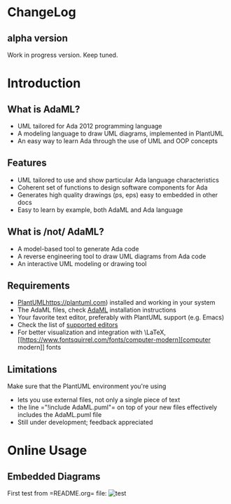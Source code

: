 # ChangeLog
## alpha version
Work in progress version. Keep tuned.

# Introduction
## What is AdaML?
* UML tailored for Ada 2012 programming language
* A modeling language to draw UML diagrams, implemented in PlantUML
* An easy way to learn Ada through the use of UML and OOP concepts

## Features
- UML tailored to use and show particular Ada language characteristics
- Coherent set of functions to design software components for Ada
- Generates high quality drawings (ps, eps) easy to embedded in other docs
- Easy to learn by example, both AdaML and Ada language

## What is /not/ AdaML?
- A model-based tool to generate Ada code
- A reverse engineering tool to draw UML diagrams from Ada code
- An interactive UML modeling or drawing tool

## Requirements
* [PlantUML]()https://plantuml.com) installed and working in your system
* The AdaML files, check [AdaML](https://github.com/rocher/AdaML) installation
  instructions
* Your favorite text editor, preferably with PlantUML support (e.g. Emacs)
* Check the list of [supported editors](http://plantuml.com/running)
* For better visualization and integration with \LaTeX, [[https://www.fontsquirrel.com/fonts/computer-modern][computer modern]] fonts

## Limitations
Make sure that the PlantUML environment you're using

* lets you use external files, not only a single piece of text
* the line ="!include AdaML.puml"= on top of your new files effectively includes
  the AdaML.puml file
* Still under development; feedback appreciated

# Online Usage
## Embedded Diagrams
First test from =README.org= file:
![test](http://www.plantuml.com/plantuml/proxy?src=https://raw.github.com/rocher/AdaML/develop/diagram/deep-thought.puml)
